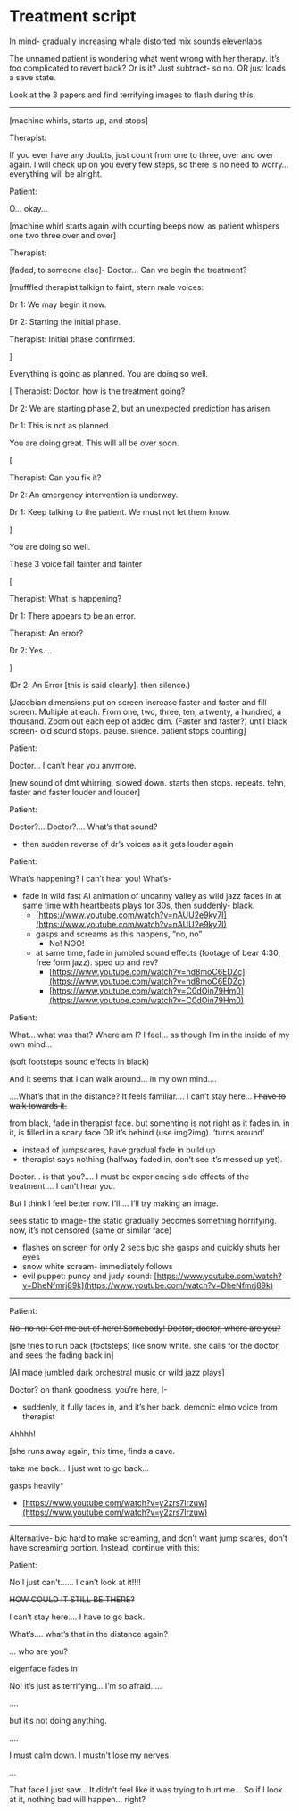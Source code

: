 # Treatment script

In mind- gradually increasing whale distorted mix sounds elevenlabs

The unnamed patient is wondering what went wrong with her therapy. It’s too complicated to revert back? Or is it? Just subtract- so no. OR just loads a save state.

Look at the 3 papers and find terrifying images to flash during this.

---

[machine whirls, starts up, and stops]

Therapist:

If you ever have any doubts, just count from one to three, over and over again. I will check up on you every few steps, so there is no need to worry… everything will be alright.

Patient:

O… okay…

[machine whirl starts again with counting beeps now, as patient whispers one two three over and over]

Therapist:

[faded, to someone else]- Doctor... Can we begin the treatment?

[mufffled therapist talkign to faint, stern male voices:

Dr 1: We may begin it now.

Dr 2: Starting the initial phase.

Therapist: Initial phase confirmed.

]

Everything is going as planned. You are doing so well.

[ Therapist: Doctor, how is the treatment going?

Dr 2: We are starting phase 2, but an unexpected prediction has arisen.

Dr 1: This is not as planned.

You are doing great. This will all be over soon.

[

Therapist: Can you fix it?

Dr 2: An emergency intervention is underway.

Dr 1: Keep talking to the patient. We must not let them know.

]

You are doing so well.

These 3 voice fall fainter and fainter

[

Therapist: What is happening?

Dr 1: There appears to be an error.

Therapist: An error?

Dr 2: Yes….

]

(Dr 2: An Error [this is said clearly]. then silence.) 

[Jacobian dimensions put on screen increase faster and faster and fill screen. Multiple at each. From one, two, three, ten, a twenty, a hundred, a thousand. Zoom out each eep of added dim. (Faster and faster?) until black screen- old sound stops. pause. silence. patient stops counting]

Patient:

Doctor… I can’t hear you anymore.

[new sound of dmt whirring, slowed down. starts then stops. repeats. tehn, faster and faster louder and louder]

Patient:

Doctor?… Doctor?…. What’s that sound?

- then sudden reverse of dr’s voices as it gets louder again

Patient:

What’s happening? I can’t hear you! What’s-

- fade in wild fast AI animation of uncanny valley as wild jazz fades in at same time with heartbeats plays for 30s, then suddenly- black.
    - [https://www.youtube.com/watch?v=nAUU2e9ky7I](https://www.youtube.com/watch?v=nAUU2e9ky7I)
    - gasps and screams as this happens, “no, no”
        - No! <breath> NOO!
    - at same time, fade in jumbled sound effects (footage of bear 4:30, free form jazz). sped up and rev?
        - [https://www.youtube.com/watch?v=hd8moC6EDZc](https://www.youtube.com/watch?v=hd8moC6EDZc)
        - [https://www.youtube.com/watch?v=C0dOin79Hm0](https://www.youtube.com/watch?v=C0dOin79Hm0)

Patient:

What… what was that? Where am I? I feel… as though I’m in the inside of my own mind… 

(soft footsteps sound effects in black)

And it seems that I can walk around… in my own mind…. 

….What’s that in the distance? It feels familiar…. I can’t stay here… ~~I have to walk towards it.~~

from black, fade in therapist face. but somehting is not right as it fades in. in it, is filled in a scary face OR it’s behind (use img2img). ‘turns around’

- instead of jumpscares, have gradual fade in build up
- therapist says nothing (halfway faded in, don’t see it’s messed up yet).

Doctor… is that you?…. I must be experiencing side effects of the treatment…. I can’t hear you.

But I think I feel better now. I’ll…. I’ll try making an image. 

sees static to image- the static gradually becomes something horrifying. now, it’s not censored (same or similar face)

- flashes on screen for only 2 secs b/c she gasps and quickly shuts her eyes
- snow white scream- immediately follows
- evil puppet: puncy and judy sound: [https://www.youtube.com/watch?v=DheNfmrj89k](https://www.youtube.com/watch?v=DheNfmrj89k)

---

Patient:

~~No, no no! Get me out of here! Somebody! Doctor, doctor, where are you?~~

[she tries to run back (footsteps) like snow white. she calls for the doctor, and sees the fading back in]

[AI made jumbled dark orchestral music or wild jazz plays]

Doctor? oh thank goodness, you’re here, I-

- suddenly, it fully fades in, and it’s her back. demonic elmo voice from therapist

Ahhhh! 

[she runs away again, this time, finds a cave. 

take me back… I just wnt to go back…

gasps heavily*

- [https://www.youtube.com/watch?v=y2zrs7Irzuw](https://www.youtube.com/watch?v=y2zrs7Irzuw)

---

Alternative- b/c hard to make screaming, and don’t want jump scares, don’t have screaming portion. Instead, continue with this:

Patient:

No I just can't...... I can’t look at it!!!! 

~~HOW COULD IT STILL BE THERE?~~

I can’t stay here…. I have to go back. 

What’s…. what’s that in the distance again?

… who are you?

eigenface fades in

No! it’s just as terrifying… I’m so afraid…..

….

but it’s not doing anything.

….

I must calm down. I mustn't lose my nerves

…

That face I just saw... It didn’t feel like it was trying to hurt me... So if I look at it, nothing bad will happen… right?